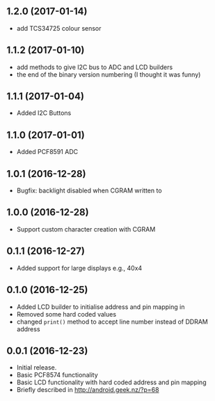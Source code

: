## 1.2.0 (2017-01-14)

 - add TCS34725 colour sensor

## 1.1.2 (2017-01-10)

 - add methods to give I2C bus to ADC and LCD builders
 - the end of the binary version numbering (I thought it was funny)

## 1.1.1 (2017-01-04)

 - Added I2C Buttons

## 1.1.0 (2017-01-01)

 - Added PCF8591 ADC

## 1.0.1 (2016-12-28)

 - Bugfix: backlight disabled when CGRAM written to

## 1.0.0 (2016-12-28)

 - Support custom character creation with CGRAM

## 0.1.1 (2016-12-27)

 - Added support for large displays e.g., 40x4

## 0.1.0 (2016-12-25)

 - Added LCD builder to initialise address and pin mapping in
 - Removed some hard coded values
 - changed `print()` method to accept line number instead of DDRAM address

## 0.0.1 (2016-12-23)

 - Initial release.
 - Basic PCF8574 functionality
 - Basic LCD functionality with hard coded address and pin mapping
 - Briefly described in http://android.geek.nz/?p=68
